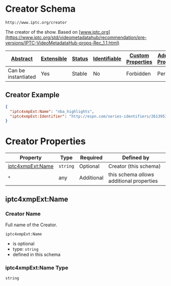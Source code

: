 
# Creator Schema

```
http://www.iptc.org/creator
```

The creator of the show. Based on [www.iptc.org](https://www.iptc.org/std/videometadatahub/recommendation/pre-versions/IPTC-VideoMetadataHub-props-Rec_1.1.html)

| [Abstract](../../../../abstract.md) | [Extensible](../../../../extensions.md) | [Status](../../../../status.md) | [Identifiable](../../../../id.md) | [Custom Properties](../../../../extensions.md) | [Additional Properties](../../../../extensions.md) | Defined In |
|-------------------------------------|-----------------------------------------|---------------------------------|-----------------------------------|------------------------------------------------|----------------------------------------------------|------------|
| Can be instantiated | Yes | Stable | No | Forbidden | Permitted | [datatypes/external/iptc/creator.schema.json](datatypes/external/iptc/creator.schema.json) |

## Creator Example
```json
{
  "iptc4xmpExt:Name": "nba_highlights",
  "iptc4xmpExt:Identifier": "http://espn.com/series-identifiers/2613953"
}
```

# Creator Properties

| Property | Type | Required | Defined by |
|----------|------|----------|------------|
| [iptc4xmpExt:Name](#iptc4xmpextname) | `string` | Optional | Creator (this schema) |
| `*` | any | Additional | this schema *allows* additional properties |

## iptc4xmpExt:Name
### Creator Name

Full name of the Creator.

`iptc4xmpExt:Name`
* is optional
* type: `string`
* defined in this schema

### iptc4xmpExt:Name Type


`string`






